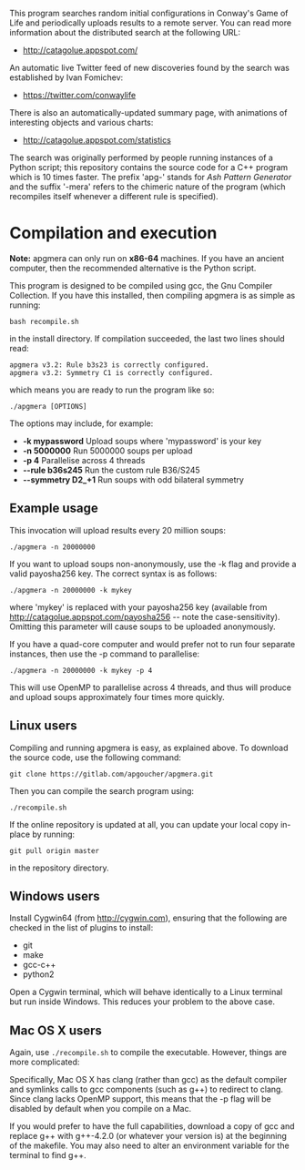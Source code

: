 This program searches random initial configurations in Conway's Game
of Life and periodically uploads results to a remote server. You can
read more information about the distributed search at the following URL:

- http://catagolue.appspot.com/

An automatic live Twitter feed of new discoveries found by the search
was established by Ivan Fomichev:

- https://twitter.com/conwaylife

There is also an automatically-updated summary page, with animations
of interesting objects and various charts:

- http://catagolue.appspot.com/statistics

The search was originally performed by people running instances of
a Python script; this repository contains the source code for a C++
program which is 10 times faster. The prefix 'apg-' stands for _Ash
Pattern Generator_ and the suffix '-mera' refers to the chimeric
nature of the program (which recompiles itself whenever a different
rule is specified).

Compilation and execution
=========================

**Note:** apgmera can only run on **x86-64** machines. If you have an
ancient computer, then the recommended alternative is the Python
script.

This program is designed to be compiled using gcc, the Gnu Compiler
Collection. If you have this installed, then compiling apgmera is as
simple as running:

    bash recompile.sh

in the install directory. If compilation succeeded, the last two lines
should read:

    apgmera v3.2: Rule b3s23 is correctly configured.
    apgmera v3.2: Symmetry C1 is correctly configured.

which means you are ready to run the program like so:

    ./apgmera [OPTIONS]

The options may include, for example:

- **-k mypassword**      Upload soups where 'mypassword' is your key
- **-n 5000000**         Run 5000000 soups per upload
- **-p 4**               Parallelise across 4 threads
- **--rule b36s245**     Run the custom rule B36/S245
- **--symmetry D2_+1**   Run soups with odd bilateral symmetry

Example usage
-------------

This invocation will upload results every 20 million soups:

    ./apgmera -n 20000000

If you want to upload soups non-anonymously, use the -k flag and
provide a valid payosha256 key. The correct syntax is as follows:

    ./apgmera -n 20000000 -k mykey

where 'mykey' is replaced with your payosha256 key (available from
http://catagolue.appspot.com/payosha256 -- note the case-sensitivity).
Omitting this parameter will cause soups to be uploaded anonymously.

If you have a quad-core computer and would prefer not to run four
separate instances, then use the -p command to parallelise:

    ./apgmera -n 20000000 -k mykey -p 4

This will use OpenMP to parallelise across 4 threads, and thus will
produce and upload soups approximately four times more quickly.

Linux users
-----------

Compiling and running apgmera is easy, as explained above. To download
the source code, use the following command:

    git clone https://gitlab.com/apgoucher/apgmera.git

Then you can compile the search program using:

    ./recompile.sh

If the online repository is updated at all, you can update your local
copy in-place by running:

    git pull origin master

in the repository directory.

Windows users
-------------

Install Cygwin64 (from http://cygwin.com), ensuring that the following
are checked in the list of plugins to install:

 - git
 - make
 - gcc-c++
 - python2

Open a Cygwin terminal, which will behave identically to a Linux terminal
but run inside Windows. This reduces your problem to the above case.

Mac OS X users
--------------

Again, use `./recompile.sh` to compile the executable. However, things are more
complicated:

Specifically, Mac OS X has clang (rather than gcc) as the default
compiler and symlinks calls to gcc components (such as g++) to redirect
to clang. Since clang lacks OpenMP support, this means that the -p flag
will be disabled by default when you compile on a Mac.

If you would prefer to have the full capabilities, download a copy of gcc
and replace g++ with g++-4.2.0 (or whatever your version is) at the
beginning of the makefile. You may also need to alter an environment
variable for the terminal to find g++.
